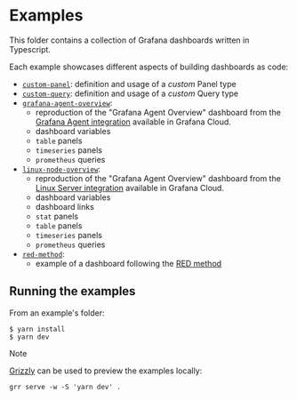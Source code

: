 # Examples

This folder contains a collection of Grafana dashboards written in Typescript.

Each example showcases different aspects of building dashboards as code:

* [`custom-panel`](./custom-panel): definition and usage of a _custom_ Panel type
* [`custom-query`](./custom-query): definition and usage of a _custom_ Query type
* [`grafana-agent-overview`](./grafana-agent-overview):
    * reproduction of the "Grafana Agent Overview" dashboard from
      the [Grafana Agent integration](https://grafana.com/docs/grafana-cloud/monitor-infrastructure/integrations/integration-reference/integration-grafana-agent/)
      available in Grafana Cloud.
    * dashboard variables
    * `table` panels
    * `timeseries` panels
    * `prometheus` queries
* [`linux-node-overview`](./linux-node-overview):
    * reproduction of the "Grafana Agent Overview" dashboard from
      the [Linux Server integration](https://grafana.com/docs/grafana-cloud/monitor-infrastructure/integrations/integration-reference/integration-linux-node/#dashboards)
      available in Grafana Cloud.
    * dashboard variables
    * dashboard links
    * `stat` panels
    * `table` panels
    * `timeseries` panels
    * `prometheus` queries
* [`red-method`](./red-method):
    * example of a dashboard following
      the [RED method](https://grafana.com/blog/2018/08/02/the-red-method-how-to-instrument-your-services/#the-red-method)

## Running the examples

From an example's folder:

```console
$ yarn install
$ yarn dev
```

> [!NOTE]
> [Grizzly](https://github.com/grafana/grizzly/) can be used to preview the examples locally:
>
> `grr serve -w -S 'yarn dev' .`